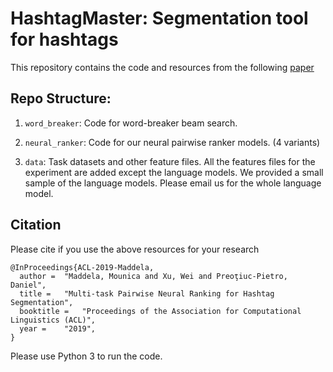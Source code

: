 # HashtagMaster: Segmentation tool for hashtags

This repository contains the code and resources from the following [paper](https://mounicam.github.io/HashtagMaster_ACL_camera_ready_v2.pdf)


## Repo Structure: 
1. ```word_breaker```: Code for word-breaker beam search.

1. ```neural_ranker```: Code for our neural pairwise ranker models. (4 variants) 

1. ```data```: Task datasets and other feature files. All the features files for the experiment are added except the language models. We provided a small sample of the language models. Please email us for the whole language model. 

## Citation
Please cite if you use the above resources for your research
```
@InProceedings{ACL-2019-Maddela,
  author = 	"Maddela, Mounica and Xu, Wei and Preoţiuc-Pietro, Daniel",
  title = 	"Multi-task Pairwise Neural Ranking for Hashtag Segmentation",
  booktitle = 	"Proceedings of the Association for Computational Linguistics (ACL)",
  year = 	"2019",
}
```

Please use Python 3 to run the code.
